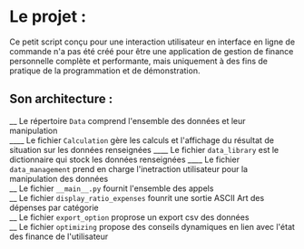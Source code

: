 # Le projet :

Ce petit script conçu pour une interaction utilisateur en interface en ligne de commande n'a pas été créé pour être une application de gestion de finance personnelle complète et performante, mais uniquement à des fins de pratique de la programmation et de démonstration.

## Son architecture :  
__ Le répertoire `Data` comprend l'ensemble des données et leur manipulation   
____ Le fichier `Calculation` gère les calculs et l'affichage du résultat de situation sur les données renseignées
____ Le fichier `data_library` est le dictionnaire qui stock les données renseignées
____ Le fichier `data_management` prend en charge l'inetraction utilisateur pour la manipulation des données  
__ Le fichier `__main__.py` fournit l'ensemble des appels  
__ Le fichier `display_ratio_expenses` founrit une sortie ASCII Art des dépenses par catégorie   
__ Le fichier `export_option` proprose un export csv des données   
__ Le fichier `optimizing` propose des conseils dynamiques en lien avec l'état des finance de l'utilisateur   
